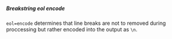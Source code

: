 ##### Breakstring eol encode

`eol=encode` determines that line breaks are not to removed during proccessing but rather encoded into the output as `\n`.  
